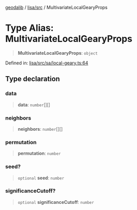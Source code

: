 [geodalib](../../../modules.md) / [lisa/src](../index.md) / MultivariateLocalGearyProps

# Type Alias: MultivariateLocalGearyProps

> **MultivariateLocalGearyProps**: `object`

Defined in: [lisa/src/sa/local-geary.ts:64](https://github.com/GeoDaCenter/geoda-lib/blob/246bf05338fdf79294f778f8829940c18b17a0f8/js/packages/lisa/src/sa/local-geary.ts#L64)

## Type declaration

### data

> **data**: `number`[][]

### neighbors

> **neighbors**: `number`[][]

### permutation

> **permutation**: `number`

### seed?

> `optional` **seed**: `number`

### significanceCutoff?

> `optional` **significanceCutoff**: `number`
